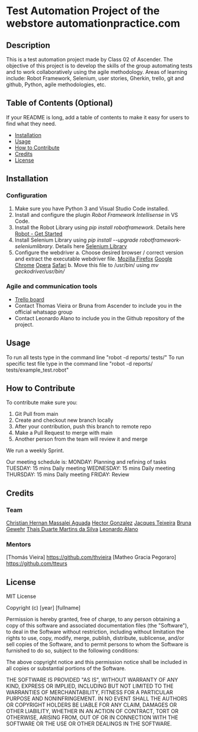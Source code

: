 # Test Automation Project of the webstore automationpractice.com

## Description

This is a test automation project made by Class 02 of Ascender. The objective of this project is 
to develop the skills of the group automating tests and to work collaboratively using the agile methodology. 
Areas of learning include: Robot Framework, Selenium, user stories, Gherkin, trello, git and github, Python, agile methodologies, etc.  

## Table of Contents (Optional)

If your README is long, add a table of contents to make it easy for users to find what they need.

- [Installation](#installation)
- [Usage](#usage)
- [How to Contribute](#how-to-contribute)
- [Credits](#credits)
- [License](#license)

## Installation

### Configuration 
1. Make sure you have Python 3 and Visual Studio Code installed.
2. Install and configure the plugin *Robot Framework Intellisense* in VS Code. 
3. Install the Robot Library using *pip install robotframework*. Details here [Robot - Get Started](https://robotframework.org/getting-started)
4. Install Selenium Library using *pip install --upgrade robotframework-seleniumlibrary*. Details here [Selenium Library](https://robotframework.org/SeleniumLibrary)
5. Configure the webdriver
a. Choose desired browser / correct version and extract the executable webdriver file. 
[Mozilla Firefox](https://github.com/mozilla/geckodriver/releases)
[Google Chrome](https://chromedriver.chromium.org/downloads)
[Opera](https://github.com/operasoftware/operachromiumdriver/releases)
[Safari](https://developer.apple.com/documentation/testing_with_webdriver_in_safari)
b. Move this file to /usr/bin/ using *mv geckodriver/usr/bin/*

### Agile and communication tools 
- [Trello board](https://trello.com/b/7xX0VoSb/ascender-turma-02)
- Contact Thomas Vieira or Bruna from Ascender to include you in the official whatsapp group
- Contact Leonardo Alano to include you in the Github repository of the project. 


## Usage

To run all tests type in the command line "robot -d reports/ tests/"
To run specific test file type in the command line "robot -d reports/ tests/example_test.robot"

## How to Contribute

To contribute make sure you:
1. Git Pull from main
2. Create and checkout new branch locally
3. After your contribution, push this branch to remote repo
4. Make a Pull Request to merge with main
5. Another person from the team will review it and merge

We run a weekly Sprint. 

Our meeting schedule is:
MONDAY: Planning and refining of tasks 
TUESDAY: 15 mins Daily meeting
WEDNESDAY: 15 mins Daily meeting
THURSDAY: 15 mins Daily meeting
FRIDAY: Review

## Credits

### Team 
[Christian Hernan Massalei Aguada](https://github.com/ChristianAguada)
[Hector Gonzalez](https://github.com/hcgonzalez)
[Jacques Teixeira](https://github.com/JacquesTeixeira)
[Bruna Gewehr](https://github.com/nenagewehr)
[Thais Duarte Martins da Silva](https://github.com/thaisduartems)
[Leonardo Alano](https://github.com/leoalano)

### Mentors 
[Thomás Vieira] https://github.com/thvieira
[Matheo Gracia Pegoraro] https://github.com/tteurs
  

## License

MIT License

Copyright (c) [year] [fullname]

Permission is hereby granted, free of charge, to any person obtaining a copy
of this software and associated documentation files (the "Software"), to deal
in the Software without restriction, including without limitation the rights
to use, copy, modify, merge, publish, distribute, sublicense, and/or sell
copies of the Software, and to permit persons to whom the Software is
furnished to do so, subject to the following conditions:

The above copyright notice and this permission notice shall be included in all
copies or substantial portions of the Software.

THE SOFTWARE IS PROVIDED "AS IS", WITHOUT WARRANTY OF ANY KIND, EXPRESS OR
IMPLIED, INCLUDING BUT NOT LIMITED TO THE WARRANTIES OF MERCHANTABILITY,
FITNESS FOR A PARTICULAR PURPOSE AND NONINFRINGEMENT. IN NO EVENT SHALL THE
AUTHORS OR COPYRIGHT HOLDERS BE LIABLE FOR ANY CLAIM, DAMAGES OR OTHER
LIABILITY, WHETHER IN AN ACTION OF CONTRACT, TORT OR OTHERWISE, ARISING FROM,
OUT OF OR IN CONNECTION WITH THE SOFTWARE OR THE USE OR OTHER DEALINGS IN THE
SOFTWARE.